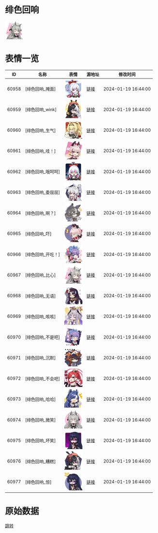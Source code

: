 # 绯色回响

<img src="./cover.png" height="60" alt="cover" />

# 表情一览

|ID|名称|表情|源地址|修改时间|
|----|----|----|----|----|
|60958|[绯色回响_掩面]|<img src="./pic/060958_%5B绯色回响_掩面%5D.png" height="60" alt="掩面"/>|[链接](https://i0.hdslb.com/bfs/garb/0bc68671300d52c480561cbe442e9232870b88b1.png)|2024-01-19 16:44:00|
|60959|[绯色回响_wink]|<img src="./pic/060959_%5B绯色回响_wink%5D.png" height="60" alt="wink"/>|[链接](https://i0.hdslb.com/bfs/garb/b215cf89bbdf8043e5c514630abd8bbb126b9d4a.png)|2024-01-19 16:44:00|
|60960|[绯色回响_生气]|<img src="./pic/060960_%5B绯色回响_生气%5D.png" height="60" alt="生气"/>|[链接](https://i0.hdslb.com/bfs/garb/940e92d465635d7596ed7cedd251da4c4f2623ca.png)|2024-01-19 16:44:00|
|60961|[绯色回响_哇！]|<img src="./pic/060961_%5B绯色回响_哇！%5D.png" height="60" alt="哇！"/>|[链接](https://i0.hdslb.com/bfs/garb/b9c859c11ac6ca132a7d7f94faca746a1e9a31e7.png)|2024-01-19 16:44:00|
|60962|[绯色回响_哦呵呵]|<img src="./pic/060962_%5B绯色回响_哦呵呵%5D.png" height="60" alt="哦呵呵"/>|[链接](https://i0.hdslb.com/bfs/garb/a118a776425066ab7baa4129def9b3f4fa1ac435.png)|2024-01-19 16:44:00|
|60963|[绯色回响_委屈屈]|<img src="./pic/060963_%5B绯色回响_委屈屈%5D.png" height="60" alt="委屈屈"/>|[链接](https://i0.hdslb.com/bfs/garb/06e7ff490e4022d1c281c852ef95f425380a01d1.png)|2024-01-19 16:44:00|
|60964|[绯色回响_啊？]|<img src="./pic/060964_%5B绯色回响_啊？%5D.png" height="60" alt="啊？"/>|[链接](https://i0.hdslb.com/bfs/garb/532de0ec28b23003ca687dbec32c0bea1bc29ac4.png)|2024-01-19 16:44:00|
|60965|[绯色回响_吓]|<img src="./pic/060965_%5B绯色回响_吓%5D.png" height="60" alt="吓"/>|[链接](https://i0.hdslb.com/bfs/garb/5d926f8e64446cfa42faa5c9f816d769518b2d37.png)|2024-01-19 16:44:00|
|60966|[绯色回响_开吃！]|<img src="./pic/060966_%5B绯色回响_开吃！%5D.png" height="60" alt="开吃！"/>|[链接](https://i0.hdslb.com/bfs/garb/e3ee08314325dfe0ac733971f7aeaca3eb888ca0.png)|2024-01-19 16:44:00|
|60967|[绯色回响_比心]|<img src="./pic/060967_%5B绯色回响_比心%5D.png" height="60" alt="比心"/>|[链接](https://i0.hdslb.com/bfs/garb/480eb277c9fc1a37d03fd55c61b0814a001de580.png)|2024-01-19 16:44:00|
|60968|[绯色回响_无语]|<img src="./pic/060968_%5B绯色回响_无语%5D.png" height="60" alt="无语"/>|[链接](https://i0.hdslb.com/bfs/garb/561cb6ee330bc6f31ba0498ff819763c3456ffc1.png)|2024-01-19 16:44:00|
|60969|[绯色回响_咳咳]|<img src="./pic/060969_%5B绯色回响_咳咳%5D.png" height="60" alt="咳咳"/>|[链接](https://i0.hdslb.com/bfs/garb/095a0156ad8d95185b90c858b6fd44def3fc4e8d.png)|2024-01-19 16:44:00|
|60970|[绯色回响_不是吧]|<img src="./pic/060970_%5B绯色回响_不是吧%5D.png" height="60" alt="不是吧"/>|[链接](https://i0.hdslb.com/bfs/garb/17ea7fc8c95cf07635fec944cd05d12588c7515e.png)|2024-01-19 16:44:00|
|60971|[绯色回响_沉默]|<img src="./pic/060971_%5B绯色回响_沉默%5D.png" height="60" alt="沉默"/>|[链接](https://i0.hdslb.com/bfs/garb/84aeddb95a71c093bf405cbe8d897f3460de5c8e.png)|2024-01-19 16:44:00|
|60972|[绯色回响_不会吧]|<img src="./pic/060972_%5B绯色回响_不会吧%5D.png" height="60" alt="不会吧"/>|[链接](https://i0.hdslb.com/bfs/garb/f4524a5be5c64d24c8ad55d45620a7863f6f9098.png)|2024-01-19 16:44:00|
|60973|[绯色回响_哈哈]|<img src="./pic/060973_%5B绯色回响_哈哈%5D.png" height="60" alt="哈哈"/>|[链接](https://i0.hdslb.com/bfs/garb/37d6b02496a136928942aea1ced21ae7218b9157.png)|2024-01-19 16:44:00|
|60974|[绯色回响_微笑]|<img src="./pic/060974_%5B绯色回响_微笑%5D.png" height="60" alt="微笑"/>|[链接](https://i0.hdslb.com/bfs/garb/ebf1e58e9b8cc7382d0e874bb93477c5915db880.png)|2024-01-19 16:44:00|
|60975|[绯色回响_坏笑]|<img src="./pic/060975_%5B绯色回响_坏笑%5D.png" height="60" alt="坏笑"/>|[链接](https://i0.hdslb.com/bfs/garb/ffb5117b201da3cad9466063483ca58dafac0aab.png)|2024-01-19 16:44:00|
|60976|[绯色回响_糟糕]|<img src="./pic/060976_%5B绯色回响_糟糕%5D.png" height="60" alt="糟糕"/>|[链接](https://i0.hdslb.com/bfs/garb/08f2744e4bc5fe09dc1b986800a0ab05079ba0bd.png)|2024-01-19 16:44:00|
|60977|[绯色回响_惊]|<img src="./pic/060977_%5B绯色回响_惊%5D.png" height="60" alt="惊"/>|[链接](https://i0.hdslb.com/bfs/garb/bbb61c21c438e74cee83d7954b59f0db24bd43e8.png)|2024-01-19 16:44:00|

# 原始数据

[跳转](./raw.json)

